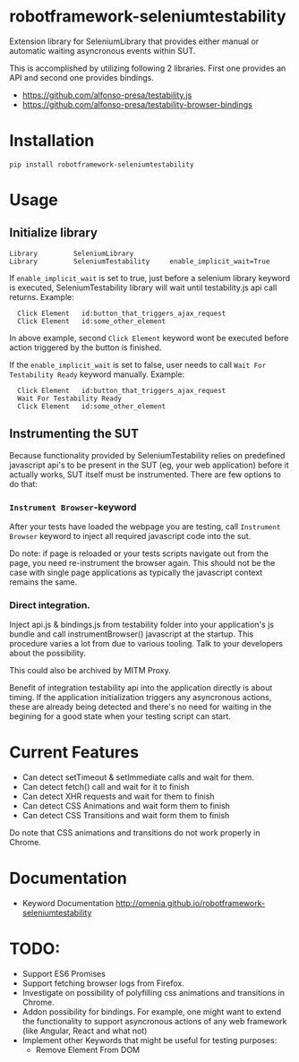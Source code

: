 robotframework-seleniumtestability
==================================

Extension library for SeleniumLibrary that provides either manual or automatic
waiting asyncronous events within SUT.

This is accomplished by utilizing following 2 libraries. First one provides an
API and second one provides bindings.

 * https://github.com/alfonso-presa/testability.js
 * https://github.com/alfonso-presa/testability-browser-bindings


# Installation

```
pip install robotframework-seleniumtestability
```

# Usage

## Initialize library

```
Library         SeleniumLibrary
Library         SeleniumTestability     enable_implicit_wait=True
```

If `enable_implicit_wait` is set to true, just before a selenium library keyword 
is executed, SeleniumTestability library will wait until testability.js api call
returns.  Example:

```
  Click Element   id:button_that_triggers_ajax_request
  Click Element   id:some_other_element
```

In above example, second `Click Element` keyword wont be executed before action 
triggered by the button is finished.

If the `enable_implicit_wait` is set to false, user needs to call `Wait For
Testability Ready` keyword manually. Example:

```
  Click Element   id:button_that_triggers_ajax_request
  Wait For Testability Ready
  Click Element   id:some_other_element
```

## Instrumenting the SUT

Because functionality provided by SeleniumTestability relies on predefined 
javascript api's to be present in the SUT (eg, your web application) before it 
actually works, SUT itself must be instrumented. There are few options to do 
that:

### `Instrument Browser`-keyword

After your tests have loaded the webpage you are testing, call `Instrument Browser`
keyword to inject all required javascript code into the sut. 

Do note: if page is reloaded or your tests scripts navigate out from the page, you 
need re-instrument the browser again.  This should not be the case with single 
page applications as typically the javascript context remains the same.

### Direct integration.

Inject api.js & bindings.js from testability folder into your application's js 
bundle and call instrumentBrowser() javascript at the startup. This procedure 
varies a lot from due to various tooling. Talk to your developers about the 
possibility. 

This could also be archived by MITM Proxy.

Benefit of integration testability api into the application directly is about
timing. If the application initialization triggers any asyncronous actions, 
these are already being detected and there's no need for waiting in the begining 
for a good state when your testing script can start.


# Current Features

* Can detect setTimeout & setImmediate calls and wait for them.
* Can detect fetch() call and wait for it to finish
* Can detect XHR requests and wait for them to finish
* Can detect CSS Animations and wait form them to finish
* Can detect CSS Transitions and wait form them to finish

Do note that CSS animations and transitions do not work properly in Chrome.


# Documentation

  * Keyword Documentation http://omenia.github.io/robotframework-seleniumtestability

# TODO:

* Support ES6 Promises
* Support fetching browser logs from Firefox.
* Investigate on possibility of polyfilling css animations and transitions in
  Chrome.
* Addon possibility for bindings. For example, one might want to extend the
  functionality to support asyncronous actions of any web framework (like
  Angular, React and what not)
* Implement other Keywords that might be useful for testing purposes:
  * Remove Element From DOM
